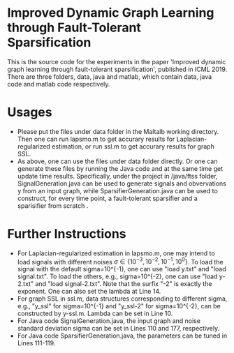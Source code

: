 # Improved Dynamic Graph Learning through Fault-Tolerant Sparsification


This is the source code for the experiments in the paper 'Improved dynamic graph learning through fault-tolerant sparsification', published in ICML 2019. There are three folders, data, java and matlab, which contain data, java code and matlab code respectively.

# Usages

  - Please put the files under data folder in the Maltalb working directory. Then one can run lapsmo.m to get accurary results for Laplacian-regularized estimation, or run ssl.m to get accurary results for graph SSL.
  - As above, one can use the files under data folder directly. Or one can generate these files by running the Java code and at the same time get update time results. Specifically, under the project in /java/ftss folder, SignalGeneration.java can be used to generate signals and obvervations y from an input graph, while SparsifierGeneration.java can be used to construct, for every time point, a fault-tolerant sparsifier and a sparisifier from scratch .

# Further Instructions

  - For Laplacian-regularized estimation in lapsmo.m, one may intend to load signals with different noises $\sigma \in \{10^{-3},10^{-2},10^{-1},10^{0}\}$. To load the signal with the default sigma=10^{-1}, one can use "load y.txt" and "load signal.txt". To load the others, e.g., sigma=10^{-2}, one can use "load y-2.txt" and "load signal-2.txt". Note that the surfix "-2" is exactly the exponent. One can also set the lambda at Line 14.
  - For graph SSL in ssl.m, data structures corresponding to different sigma, e.g., "y_ssl" for sigma=10^{-1} and "y_ssl-2" for sigma=10^{-2}, can be constructed by y-ssl.m. Lambda can be set in Line 10.
  - For Java code SignalGeneration.java, the input graph and noise standard deviation sigma can be set in Lines 110 and 177, respectively.
  - For Java code SparsifierGeneration.java, the parameters can be tuned in Lines 111-119.

